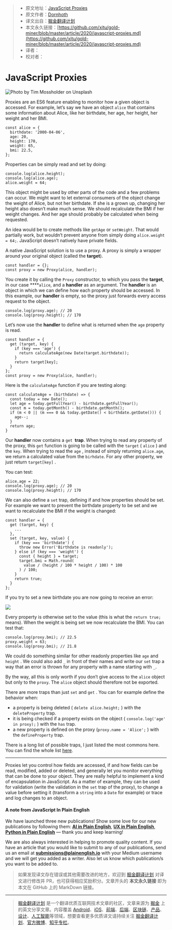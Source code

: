 > * 原文地址：[JavaScript Proxies](https://medium.com/javascript-in-plain-english/javascript-proxies-b41abcdd2bda)
> * 原文作者：[Dornhoth](https://medium.com/@dornhoth)
> * 译文出自：[掘金翻译计划](https://github.com/xitu/gold-miner)
> * 本文永久链接：[https://github.com/xitu/gold-miner/blob/master/article/2020/javascript-proxies.md](https://github.com/xitu/gold-miner/blob/master/article/2020/javascript-proxies.md)
> * 译者：
> * 校对者：

# JavaScript Proxies

![Photo by [Tim Mossholder](https://unsplash.com/@timmossholder?utm_source=unsplash&utm_medium=referral&utm_content=creditCopyText) on [Unsplash](https://unsplash.com/s/photos/private?utm_source=unsplash&utm_medium=referral&utm_content=creditCopyText)](https://cdn-images-1.medium.com/max/13200/1*MrmHIH3lN9LjMFcWS8GSVQ.jpeg)

Proxies are an ES6 feature enabling to monitor how a given object is accessed. For example, let’s say we have an object `alice` that contains some information about Alice, like her birthdate, her age, her height, her weight and her BMI.

```
const alice = {
  birthdate: '2000-04-06',
  age: 20,
  height: 170,
  weight: 65,
  bmi: 22.5,
};
```

Properties can be simply read and set by doing:

```
console.log(alice.height);
console.log(alice.age);
alice.weight = 64;
```

This object might be used by other parts of the code and a few problems can occur. We might want to let external consumers of the object change the weight of Alice, but not her birthdate. If she is a grown up, changing her height also doesn’t make much sense. We should recalculate the BMI if her weight changes. And her age should probably be calculated when being requested.

An idea would be to create methods like `getAge` or `setWeight`. That would partially work, but wouldn’t prevent anyone from simply doing `alice.weight = 64;`. JavaScript doesn’t natively have private fields.

A native JavaScript solution is to use a proxy. A proxy is simply a wrapper around your original object (called the **target**).

```
const handler = {};
const proxy = new Proxy(alice, handler);
```

You create it by calling the `Proxy` constructor, to which you pass the **target**, in our case ****`alice`, and a **handler** as an argument. The **handler** is an object in which we can define how each property should be accessed. In this example, our **handler** is empty, so the proxy just forwards every access request to the object.

```
console.log(proxy.age); // 20
console.log(proxy.height); // 170
```

Let’s now use the **handler** to define what is returned when the `age` property is read.

```
const handler = {
  get (target, key) {
    if (key === 'age') {
      return calculateAge(new Date(target.birthdate));
    }
    return target[key];
  }
};
const proxy = new Proxy(alice, handler);
```

Here is the `calculateAge` function if you are testing along:

```
const calculateAge = (birthdate) => {
  const today = new Date();
  let age = today.getFullYear() - birthdate.getFullYear();
  const m = today.getMonth() - birthdate.getMonth();
  if (m < 0 || (m === 0 && today.getDate() < birthdate.getDate())) {
    age--;
  }
  return age;
}
```

Our **handler** now contains a `get `**trap**. When trying to read any property of the proxy, this `get` function is going to be called with the `target` ( `alice` ) and the `key`. When trying to read the `age` , instead of simply returning `alice.age`, we return a calculated value from the `birhdate`. For any other property, we just return `target[key]` .

You can test:

```
alice.age = 22;
console.log(proxy.age); // 20
console.log(proxy.height); // 170
```

We can also define a `set` trap, defining if and how properties should be set. For example we want to prevent the birthdate property to be set and we want to recalculate the BMI if the weight is changed:

```
const handler = {
  get (target, key) {
    ...
  },
  set (target, key, value) {
    if (key === 'birthdate') {
      throw new Error('Birthdate is readonly');
    } else if (key === 'weight') {
      const { height } = target;
      target.bmi = Math.round(
        value / (height / 100 * height / 100) * 100
      ) / 100;
    }
    return true;
  }
};
```

If you try to set a new birthdate you are now going to receive an error:

![](https://cdn-images-1.medium.com/max/2000/1*F8c3i-QoEFYTEsXGLSAbiA.png)

Every property is otherwise set to the value (this is what the `return true;` means). When the weight is being set we now recalculate the BMI. You can test that:

```
console.log(proxy.bmi); // 22.5
proxy.weight = 63;
console.log(proxy.bmi); // 21.8
```

We could do something similar for other readonly properties like `age` and `height` . We could also add `_` in front of their names and write our `set` trap a way that an error is thrown for any property with a name starting with `_`.

By the way, all this is only worth if you don’t give access to the `alice` object but only to the `proxy`. The `alice` object should therefore not be exported.

There are more traps than just `set` and `get` . You can for example define the behavior when:

* a property is being deleted ( `delete alice.height;` ) with the `deleteProperty` trap.
* it is being checked if a property exists on the object ( `console.log('age' in proxy);` ) with the `has` trap.
* a new property is defined on the proxy (`proxy.name = 'Alice';` ) with the `defineProperty` trap.

There is a long list of possible traps, I just listed the most commons here. You can find the whole list [here](https://developer.mozilla.org/en-US/docs/Web/JavaScript/Reference/Global_Objects/Proxy).

---

Proxies let you control how fields are accessed, if and how fields can be read, modified, added or deleted, and generally let you monitor everything that can be done to your object. They are really helpful to implement a kind of encapsulation in JavaScript. As a matter of example, they can be used for validation (write the validation in the `set` trap of the proxy), to change a value before setting it (transform a `string` into a `Date` for example) or trace and log changes to an object.

#### A note from JavaScript In Plain English

We have launched three new publications! Show some love for our new publications by following them: [**AI in Plain English**](https://medium.com/ai-in-plain-english), [**UX in Plain English**](https://medium.com/ux-in-plain-english), **[Python in Plain English](https://medium.com/python-in-plain-english)** — thank you and keep learning!

We are also always interested in helping to promote quality content. If you have an article that you would like to submit to any of our publications, send us an email at **[submissions@plainenglish.io](mailto:submissions@plainenglish.io)** with your Medium username and we will get you added as a writer. Also let us know which publication/s you want to be added to.

> 如果发现译文存在错误或其他需要改进的地方，欢迎到 [掘金翻译计划](https://github.com/xitu/gold-miner) 对译文进行修改并 PR，也可获得相应奖励积分。文章开头的 **本文永久链接** 即为本文在 GitHub 上的 MarkDown 链接。

---

> [掘金翻译计划](https://github.com/xitu/gold-miner) 是一个翻译优质互联网技术文章的社区，文章来源为 [掘金](https://juejin.im) 上的英文分享文章。内容覆盖 [Android](https://github.com/xitu/gold-miner#android)、[iOS](https://github.com/xitu/gold-miner#ios)、[前端](https://github.com/xitu/gold-miner#前端)、[后端](https://github.com/xitu/gold-miner#后端)、[区块链](https://github.com/xitu/gold-miner#区块链)、[产品](https://github.com/xitu/gold-miner#产品)、[设计](https://github.com/xitu/gold-miner#设计)、[人工智能](https://github.com/xitu/gold-miner#人工智能)等领域，想要查看更多优质译文请持续关注 [掘金翻译计划](https://github.com/xitu/gold-miner)、[官方微博](http://weibo.com/juejinfanyi)、[知乎专栏](https://zhuanlan.zhihu.com/juejinfanyi)。
